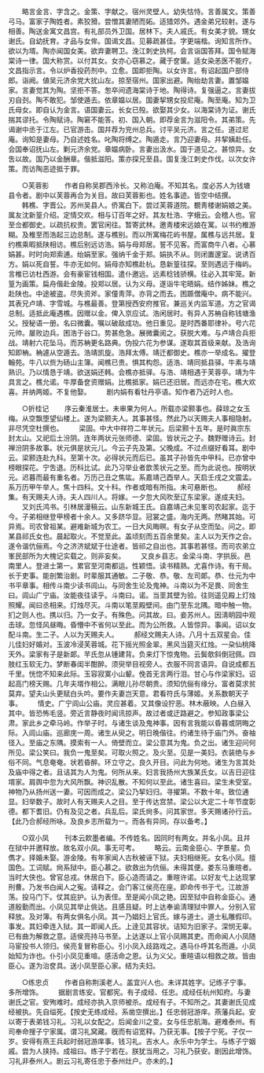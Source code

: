 <!-- { "loadSidebar": true } -->
　　略言金言、字含之。金策、字献之。宿州灵壁人。幼失怙恃。言善属文。策善弓马。富家子陶姓者。素狡猾。尝憎其妻陋而妬。适猎郊外。遇金弟兄较射。遂与相善。陶送金寓文昌宫。有礼部员外卫国。居林下。夫人戚氏。有女美才貌。甥女谢氏。自幼抚育。才品与女侔。国谒文昌。见募疏甚佳。字更端楷。询知言所作。欲以为壻。陶亦闻国女美。欲弃妻聘卫。浼江刺史执柯。会言诣国答拜。国令赋海棠诗一律。国大称赏。以付其女。女亦心窃慕之。藏于奁箧。适女染恙医不能疗。文昌指示言。令以炉香投药剂中。立愈。国即拒陶。以女许言。有诏起国户部侍郎。诣阙。値吴元济余党大扰山左。掠至宿州。国家出避。陶绐劫言妻。置邹媪家。言妻觉其为陶。坚拒不答。怱卒间遗海棠诗于地。陶得诗。复强逼之。言妻拔刃自刭。陶不敢犯。邹使遁去。依章媪以居。国妻挈甥女投尼庵。陶至庵。知为卫氏母女。即自认为金言。语国妻云。长女已殁。欲娶其少女。以海棠诗为证。谢氏揣其谬托。令陶赋诗。陶窘不能答。初、国入朝。即荐金言为滋阳令。其弟策。先谒谢中丞于江左。已官游击。国幷荐为兖州总兵。讨平吴元济。言之任。道过尼庵。询知是妻母。乃自述姓名。叱陶将缚之。陶遁走。言乃迎妻母。幷挈姨赴任。会国奉诏抚山左。剿元济余党。章媪病卧。言妻出汲水。国于道见之。甚惊异。女吿以故。国乃以金酬章。偕抵滋阳。策亦探兄至县。国复浼江刺史作伐。以次女许策。而访陶恶迹抵于罪。 


　　○芙蓉影 
　　作者自称吴郡西泠长。又称泊庵。不知其名。度必苏人为钱塘县令者。剧中以芙蓉再合为关目。故曰芙蓉影也。姓名事迹。皆空中结撰。 
　　韩樵、字晋公。苏州吴县人。侨寓白下。尝过芙蓉道院。覩靑楼谢娟娘之美。属友沈新篁介绍。定情交欢。相与订百年之好。其友杜浩、字蛾云。会稽人也。官至佥都御史。以疏抗权贵。罢官闲往。暂寄武林。邀靑楼宋远娘在寓。以书约椎游糊。及椎至而浩起三边总制。遂与樵别。而以所寓梅花屿书屋。属樵与远共居。复约樵乘暇抵陕相访。樵后别远访浩。娟与母郑居。誓不见客。而富商牛八者。心慕娟甚。时时向郑索逋。绐娟至家。强纳千金于郑。娟执不从。则闭置邃室。说诱百方。娟以死自誓。牛亦无如何。娟母亦知樵赴杭。恳新篁往探。至则遇远于梅屿。言椎已访杜西游。会有豪宦钱相国。遣仆邀远。远素稔钱骄横。往必入其牢笼。新篁为画策。扁舟偕赴金陵。投郑以居。认为义母。遂诣牛宅晤娟。结作姊妹。樵之赴陕也。中途被盗。尽失资斧。家僮靑萍。亦背之而去。困踬僧庵中。病不能兴。其表兄卢靖、字雪城。与樵最善。登第授西安府推官。兼巡关内监军道。方之官谒总制。适抵此庵遇樵。因赠以金。俾入京应试。浩闲居时。有异人苏柟自称钱塘渔父。授秘语一册。名曰微囊。嘱以破敌成功。他日重见。是时西番耶律补。号六花元帅。屡败边兵。困浩于谷口。势甚危急。展微囊阅之。获脱大难。与卢靖合兵拒战。靖射六花坠马。而苏柟更名路典。伪投六花为参谋。遂取其首级来献。及浩询知即柟。柟遽从空遁去。浩靖凯旋。浩拜太傅。靖迁都御史。樵亦一举成名。擢登翰苑。牛八以赀为砀山主簿。闻樵已贵。惧其构怨。适浩、靖同抵县驿。牛素与靖熟识。乃以情恳于靖。欲送娟还韩。会樵亦抵驿。与浩、靖相遇于芙蓉亭。靖为牛具言之。樵允诺。牛厚备奁资赠娟。比樵抵家。娟已还旧居。而远亦在宅。樵大欢喜。并纳两姬。不复他娶。 
　　剧内娟有看牡丹亭语。知作者乃近时人也。 


　　○折桂记 
　　序云秦淮居士。未审果为何人。所载亦梁颢事也。薛琼之女玉梅。从空飘堕望仙楼上。遂为梁颢夫人。其事甚怪。然此乃以天赐夫人事相隐射。非尽凭空杜撰也。 
　　梁固。中大中祥符二年状元。后梁颢十五年。是时眞宗东封太山。又祀后土汾阴。连年两状元张师德、梁固。皆状元之子。魏野赠诗云。封禅汾阴多故事。状元俱是状元儿。今云子先及第。父晚成。不过点缀好看耳。剧中云。梁颢连赴九科。至第十次。必得状元而后已。虽其子孙皆先中甲科。已亦曾中榜眼探花。宁吿退。历科比试。此乃习举业者歆羡状元之至。而为此说也。按明状元。迟暮而最有重名者。万历己丑之焦竑。系嘉靖己酉举人。天启壬戌之文震孟。系万历甲午举人。焦十四科。文十科。作者或暗有所指。未可悬断也。 
　　郝经集。有天赐夫人诗。夫人四川人。将嫁。一夕忽大风吹至辽东梁家。遂成夫妇。 
　　又刘氏鸿书。引林居漫稿云。山东新城王氏。自嘉靖己未见峯司农起家。迄于今。子弟相继登甲榜者十余人。又多跻华显。冠裳之盛。海内无两。然睹其始。可异焉。司农曾祖某。避难新城为农工。一日大风晦暝。有女子从空而坠。问之。即某县祁氏女也。晨起取火。不觉至此。盖顷刻而五百余里矣。主人以为天作之合。遂令谐伉俪焉。今之济济斌斌于仕途者。皆祁之自出也。其事若甚怪。而司农弟立峯民部所为大槐记实载之。则非妄矣。 
　　又良乡县志。金梁斗南、字拱辰。邑南里人。登进士第一。累官至河南都运。性颖悟。读书精熟。尤喜作诗。有干局。长于吏事。能剖繁治剧。时辈服其通敏。二子敬、恭。敬、左司郞。恭、仕元为中书平章事。相传斗南少读书闾山。与同舍生论及鬼神。斗南以为不足畏、同舍生曰。闾山广宁庙。汝能夜往读乎。斗南曰。诺。当垩其壁为验。往则遥见殿上灯烛照耀。闻曰丞相来。灯烛尽灭。斗南以笔垩殿壁间。由门至东北隅。暗中触一物。扪之则人也。携以归。乃一女子。有殊色。问其故。曰。妾苏州人。因淸眀园中观击球。忽怪风昼晦。昏懵中不省何以至此。而为公所救。人皆惊异。事闻。诏以女配斗南。生二子。人以为天赐夫人。 
　　郝经文赐夫人诗。八月十五双星会。佳儿佳妇好婚对。玉波冷浸芙蓉城。花下摇光照金翠。黑风当筵灭红烛。一朶仙桃降天外。梁家有子是新郞。芉氏忽从锺建背。负来灯下惊鬼物。云鬓欹斜倒冠佩。四肢红玉软无力。梦断春闺半酣醉。须臾举目视旁人。衣服不同言语异。自说成都五千里。恍惚不知来此际。玉容寂寞小山颦。俛首无言两行泪。甘心与作梁家妇。诏起高门榜天赐。几年夫壻作相公。满眼儿孙尽朝贵。须知伉俪有缘分。富者莫求贫莫弃。望夫山头更赋白头吟。要作夫妻岂天意。君看符氏与薄姬。关系数朝天子事。 
　　情史。广宁闾山公庙。灵应甚着。又其像设狞恶。林木蔽映。人白昼入其中。皆恐怖毛竖。旁近言静夜时闻讯掠声。故过者或迂路避之。参知政事梁公肃。家此乡之牵马岭。作举子时。与诸生谈及鬼神事。因有言我能以昏暮或阴晦之际。入闾山庙。巡廊庑一周。诸生从臾之。明日晚偕往。约诸生待于庙门外。奋袖径入。至庙之东隅。摸索有一人。倚壁而立。梁公意其为鬼。负之出。诸生迎问何所见。梁公笑曰。我负一鬼至矣。可取火照之。及火至。见是一美妇。衣装绝与乡俗不同。气息奄奄。状若昏醉。环立守之。良久开目。问此为何地。诸生为言其处及庙中得之者。且诘其为人为鬼。何所从来。妇言我扬州大族某氏女。以吉日迎往壻家。肩舆中忽为大风所飘。神识乱散。不知何以至此。诸生喜曰。梁生未受室。神物乃从扬州送一妻。可因而成之。梁公乃挈妇归。寻擢第。不数十年。致位通显。妇举数子。故时人有天赐夫人之目。至于传达宫禁。梁公以大定二十年节度彰德。都下耆旧。仍有及见之者。兵乱后。梁氏尙多。问其家世。多天赐诸孙行云。【此乃合郝经所咏。及良乡志所载为一。而各有异同。存以备考。】 


　　○双小凤 
　　刊本云飮墨者编。不传姓名。因同时有两女。并名小凤。且幷在狱中并邀释放。故名双小凤。事无可考。 
　　略云。云南金臣心、字景星。负儁才。择婚未娶。游金陵。有年家闻人古秋被诬下狱。夫妇相继死。女名小凤。擅国色。工词赋。尙系狱中。臣心慕之。欲救出为伉俪。未得其便。娄东马重暄者。当时大侠也。曾官总戎。休居白下。臣心造而请之。重暄许诺。以好友弋上达现掌刑曹。乃发书白闻人之寃。请释之。会门客江侯亮在座。即命传书于弋。江故游荡。投马门下。仗其庇护。认为表侄。至是闻小凤之艳。因至狱中自称金臣心。通道殷勤而出。小凤见其举止佻达。且感且疑。时上达奉谕淸理狱中罪人。分别入官释放。及对簿。有两女俱名小凤。其一乃娼妇上官氏。嫁与道士。道士私雕假印。事发。其妇牵连入狱。其一即闻人氏。上逹见其容状。诘知为旧家子。深悯无辜。已有曲为解救之意。适侯亮持马书至。上达遂以上官小凤赐其吏。而命闻人小凤随马宦投书人领归。侯亮复冒称臣心。引小凤入歧路戏之。遇马仆呼其名而遁。小凤始知为诈也。仆引小凤见重喧。感活命之恩。认为义父。重暄语以相救之故。皆由臣心。遂为治奁具。送小凤至臣心家。结为夫妇。 


　　○练忠贞 
　　作者自称荆溪老人。盖宜兴人也。未详其姓字。记练子宁事。多所增饰。 
　　据剧言练安。官都宪。有子成经、任忠。成经任杭州知府。与妻谢氏之官。安殉难时。成经亦执入京师被杀。成经有子。不知所之。其妻谢氏见成经被执。先自缢死。【按史无练成经。系凿空撰出。】任忠弱冠游庠。燕藩兵起。安以寄于表弟钱习礼。习礼以女配之。后闻金川之变。女与任忠航海。避难泰州。有司奉命搜子宁家属。谓习礼窝藏。旣而有诏宽释。乃获无事。【按子宁死。子仅一岁。安得有燕王兵起时弱冠游庠事。钱习礼。吉水人。永乐中为学士。与练子宁姻戚。尝为人挟持。成祖曰。练子宁若在。朕犹当用之。习礼乃获安。剧因此增饰。习礼非泰州人。剧云习礼寄任忠于泰州灶户。亦未的。】 
